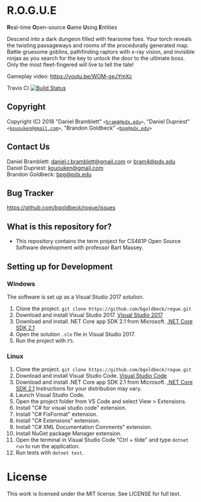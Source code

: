 # R.O.G.U.E
**R**eal-time **O**pen-source **G**ame **U**sing **E**ntities

Descend into a dark dungeon filled with fearsome foes. Your torch reveals the twisting passageways and rooms of the procedurally generated map. Battle gruesome goblins, pathfinding raptors with x-ray vision, and invisible ninjas as you search for the key to unlock the door to the ultimate boss. Only the most fleet-fingered will live to tell the tale!

Gameplay video: https://youtu.be/WOM-geJYmXc

Travis CI [![Build Status](https://travis-ci.org/bgoldbeck/rogue.svg?branch=master)](https://travis-ci.org/bgoldbeck/rogue)

## Copyright ##
Copyright (C) 2018 "Daniel Bramblett" <code>&lt;bram4@pdx.edu&gt;</code>, "Daniel Dupriest" <code>&lt;kououken@gmail.com&gt;</code>, "Brandon Goldbeck" <code>&lt;bpg@pdx.edu&gt;</code>
  
## Contact Us ##
Daniel Bramblett: daniel.r.bramblett@gmail.com or bram4@pdx.edu <br />
Daniel Dupriest: kououken@gmail.com <br />
Brandon Goldbeck: bpg@pdx.edu

## Bug Tracker ##
https://github.com/bgoldbeck/rogue/issues

## What is this repository for? ##

* This repository contains the term project for CS461P Open Source Software development with professor Bart Massey.

## Setting up for Development ##

### Windows ###

The software is set up as a Visual Studio 2017 solution.

1. Clone the project. `git clone https://github.com/bgoldbeck/rogue.git`
2. Download and install Visual Studio 2017. [Visual Studio 2017](https://visualstudio.microsoft.com/downloads/)
3. Download and install .NET Core app SDK 2.1 from Microsoft. [.NET Core SDK 2.1](https://www.microsoft.com/net/download/dotnet-core/sdk-2.1.300)
4. Open the solution `.sln` file in Visual Studio 2017.
5. Run the project with `F5`.

### Linux ###

1. Clone the project. `git clone https://github.com/bgoldbeck/rogue.git`
2. Download and install Visual Studio Code. [Visual Studio Code](https://code.visualstudio.com/)
3. Download and install .NET Core app SDK 2.1 from Microsoft. [.NET Core SDK 2.1](https://www.microsoft.com/net/download/dotnet-core/sdk-2.1.300) Instructions for your distribution may vary.
4. Launch Visual Studio Code.
5. Open the project folder from VS Code and select View > Extensions.
  1. Install "C# for visual studio code" extension.
  2. Install "C# FixFormat" extension.
  3. Install "C# Extensions" extension.
  4. Install "C# XML Documentation Comments" extension.
  5. Install NuGet package Manager extension.
6. Open the terminal in Visual Studio Code "Ctrl + tilde" and type `dotnet run` to run the application.
7. Run tests with `dotnet test`.

# License

This work is licensed under the MIT license. See LICENSE for full text.
